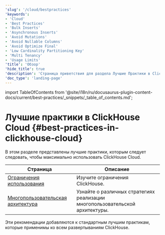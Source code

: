 ```yaml
---
'slug': '/cloud/bestpractices'
'keywords':
- 'Cloud'
- 'Best Practices'
- 'Bulk Inserts'
- 'Asynchronous Inserts'
- 'Avoid Mutations'
- 'Avoid Nullable Columns'
- 'Avoid Optimize Final'
- 'Low Cardinality Partitioning Key'
- 'Multi Tenancy'
- 'Usage Limits'
'title': 'Обзор'
'hide_title': true
'description': 'Страница приветствия для раздела Лучшие Практики в ClickHouse Cloud'
'doc_type': 'landing-page'
---
```

import TableOfContents from '@site/i18n/ru/docusaurus-plugin-content-docs/current/best-practices/_snippets/_table_of_contents.md';


# Лучшие практики в ClickHouse Cloud {#best-practices-in-clickhouse-cloud}

В этом разделе представлены лучшие практики, которым следует следовать, чтобы максимально использовать ClickHouse Cloud.

| Страница                                                     | Описание                                                                |
|----------------------------------------------------------|----------------------------------------------------------------------------|
| [Ограничения использования](/cloud/bestpractices/usage-limits)| Изучите ограничения ClickHouse.                                          |
| [Многопользовательская архитектура](/cloud/bestpractices/multi-tenancy)| Узнайте о различных стратегиях реализации многопользовательской архитектуры.                                          |

Эти рекомендации добавляются к стандартным лучшим практикам, которые применимы ко всем развертываниям ClickHouse.

<TableOfContents />